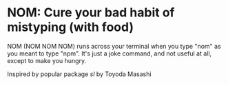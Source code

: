 NOM: Cure your bad habit of mistyping (with food)
=======================================

NOM (NOM NOM NOM) runs across your terminal when you type "nom" as you meant to
type "npm". It's just a joke command, and not useful at all, except to make you
hungry.

Inspired by popular package *sl* by Toyoda Masashi
